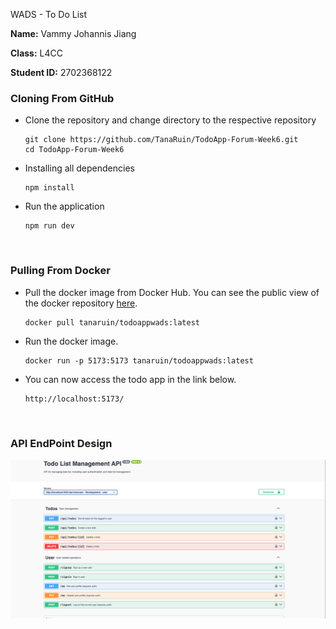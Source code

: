 WADS - To Do List

**Name:** Vammy Johannis Jiang

**Class:** L4CC

**Student ID:** 2702368122

### Cloning From GitHub
- Clone the repository and change directory to the respective repository
    ```text
    git clone https://github.com/TanaRuin/TodoApp-Forum-Week6.git
    cd TodoApp-Forum-Week6
    ```

- Installing all dependencies
    ```text
    npm install
    ```

- Run the application
    ```text
    npm run dev
    ```

<br>

### Pulling From Docker

- Pull the docker image from Docker Hub. You can see the public view of the docker repository [here](https://hub.docker.com/r/tanaruin/todoappwads).
    ```text
   docker pull tanaruin/todoappwads:latest
    ```

- Run the docker image.
    ```text
    docker run -p 5173:5173 tanaruin/todoappwads:latest
    ```

- You can now access the todo app in the link below.
    ```text
    http://localhost:5173/
    ```


<br>

### API EndPoint Design

<img src="APIdoc.png">